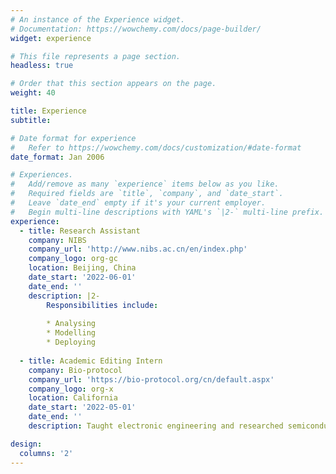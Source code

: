 ```yaml
---
# An instance of the Experience widget.
# Documentation: https://wowchemy.com/docs/page-builder/
widget: experience

# This file represents a page section.
headless: true

# Order that this section appears on the page.
weight: 40

title: Experience
subtitle:

# Date format for experience
#   Refer to https://wowchemy.com/docs/customization/#date-format
date_format: Jan 2006

# Experiences.
#   Add/remove as many `experience` items below as you like.
#   Required fields are `title`, `company`, and `date_start`.
#   Leave `date_end` empty if it's your current employer.
#   Begin multi-line descriptions with YAML's `|2-` multi-line prefix.
experience:
  - title: Research Assistant
    company: NIBS
    company_url: 'http://www.nibs.ac.cn/en/index.php'
    company_logo: org-gc
    location: Beijing, China
    date_start: '2022-06-01'
    date_end: ''
    description: |2-
        Responsibilities include:
        
        * Analysing
        * Modelling
        * Deploying
        
  - title: Academic Editing Intern
    company: Bio-protocol
    company_url: 'https://bio-protocol.org/cn/default.aspx'
    company_logo: org-x
    location: California
    date_start: '2022-05-01'
    date_end: ''
    description: Taught electronic engineering and researched semiconductor physics.

design:
  columns: '2'
---
```

